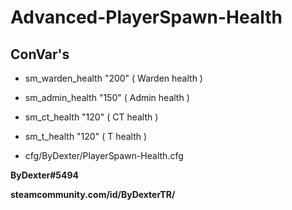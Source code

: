 # Advanced-PlayerSpawn-Health

## ConVar's 

- sm_warden_health "200" ( Warden health )
- sm_admin_health "150" ( Admin health )
- sm_ct_health "120" ( CT health )
- sm_t_health "120" ( T health )

- cfg/ByDexter/PlayerSpawn-Health.cfg

**ByDexter#5494**

**steamcommunity.com/id/ByDexterTR/**
